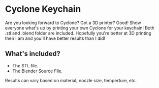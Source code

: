 # Cyclone Keychain
Are you looking forward to Cyclone? Got a 3D printer? Good! Show everyone what's up by printing your own Cyclone for your keychain! Both .stl and .blend folder are included. Hopefully you're better at 3D printing then I am and you'll have better results than I did!

## What's included?
- The STL file.
- The Blender Source File.

Results can vary based on material, noozle size, temperture, etc.
